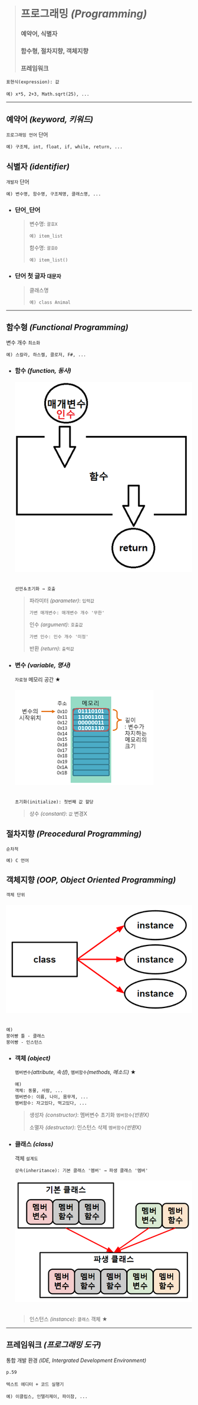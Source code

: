 ># 프로그래밍 *(Programming)*
>
>### 예약어, 식별자 
>### 함수형, 절차지향, 객체지향
>### 프레임워크
```
표현식(expression): 값

예) x*5, 2+3, Math.sqrt(25), ...
```
---

## 예약어 *(keyword, 키워드)*
`프로그래밍 언어` 단어
```angular2html
예) 구조체, int, float, if, while, return, ...
```

## 식별자 *(identifier)*
`개발자` 단어
```
예) 변수명, 함수명, 구조체명, 클래스명, ...
```

+ ### 단어`_`단어
  >변수명: `괄호X`
  >```
  >예) item_list
  >```
  >
  >함수명: `괄호O`
  >```
  >예) item_list()
  >```

+ ### 단어 첫 글자 `대문자`
  >클래스명
  >```
  >예) class Animal
  >```

---

## 함수형 *(Functional Programming)*
변수 개수 `최소화`
```angular2html
예) 스칼라, 하스켈, 클로저, F#, ...
```

+ ### 함수 *(function, 동사)*
  ###### <img src = 'img/함수.png'>
  ```
  선언＆초기화 → 호출
  ```
  >파라미터 *(parameter)*: `입력값`
  >```
  >가변 매개변수: 매개변수 개수 '무한'
  >```
  >인수 *(argument)*: `호출값`
  >```
  >가변 인수: 인수 개수 '미정'
  >```
  >반환 *(return)*: `출력값`

+ ### 변수 *(variable, 명사)*
  `자료형` 메모리 공간 ★
  ###### <img src = 'img/변수.png'>
  ```
  초기화(initialize): 첫번째 값 할당
  ```
  >상수 *(constant)*: `값` 변경X

## 절차지향 *(Preocedural Programming)*
`순차적`
```angular2html
예) C 언어
```

## 객체지향 *(OOP, Object Oriented Programming)*
`객체 단위`
###### <img src = 'img/객체지향 프로그래밍.png'>
```
예)
붕어빵 틀 - 클래스
붕어빵 - 인스턴스
```

+ ### 객체 *(object)*
  `멤버변수`*(attribute, 속성)*, `멤버함수`*(methods, 메소드)* ★
  ```
  예) 
  객체: 동물, 사람, ...
  멤버변수: 이름, 나이, 몸무게, ...
  멤버함수: 자고있다, 먹고있다, ...
  ```
  >생성자 *(constructor)*: 멤버변수 초기화 `멤버함수`*(반환X)*
  >
  >소멸자 *(destructor)*: 인스턴스 삭제 `멤버함수`*(반환X)*


+ ### 클래스 *(class)*
  객체 `설계도`
  ```
  상속(inheritance): 기본 클래스 '멤버' → 파생 클래스 '멤버'
  ```
  ###### <img src = 'img/상속.png'>

  >인스턴스 *(instance)*: `클래스` 객체 ★ 

---

## 프레임워크 *(프로그래밍 도구)*
통합 개발 환경 *(IDE, Intergrated Development Environment)*
```angular2html
p.59

텍스트 에디터 + 코드 실행기

예) 이클립스, 인텔리제이, 파이참, ...
```
